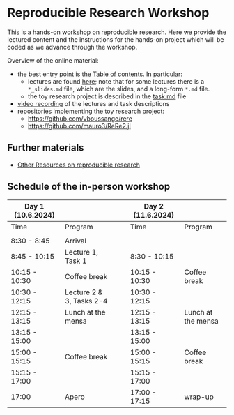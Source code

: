 # Reproducible Research Workshop

This is a hands-on workshop on reproducible research.  Here we provide the lectured content and the instructions for the hands-on project which will be coded as we advance through the workshop.

Overview of the online material:
- the best entry point is the [Table of contents](TOC.md).  In particular:
  - lectures are found [here](https://github.com/mauro3/CORDS/tree/master/Workshop-Reproducible-Research/lectures); note that for some lectures there is a `*_slides.md` file, which are the slides, and a long-form `*.md` file.
  - the toy research project is described in the [task.md](https://github.com/mauro3/CORDS/blob/master/Workshop-Reproducible-Research/tasks/tasks.md) file
- [video recording](https://people.ee.ethz.ch/~werderm/rere-data/video.html) of the lectures and task descriptions
- repositories implementing the toy research project:
  - https://github.com/vboussange/rere
  - https://github.com/mauro3/ReRe2.jl

## Further materials

- [Other Resources on reproducible research](resources.md)


## Schedule of the in-person workshop

| **Day 1 (10.6.2024)** |                          |   |   | **Day 2 (11.6.2024)** |                    |
|-----------------------|--------------------------|---|---|-----------------------|--------------------|
| Time                  | Program                  |   |   | Time                  | Program            |
|                       |                          |   |   |                       |                    |
| 8:30  - 8:45          | Arrival                  |   |   |                       |                    |
| 8:45  - 10:15         | Lecture 1, Task 1        |   |   | 8:30  - 10:15         |                    |
| 10:15 - 10:30         | Coffee break             |   |   | 10:15 - 10:30         | Coffee break       |
| 10:30 - 12:15         | Lecture 2 & 3, Tasks 2-4 |   |   | 10:30 - 12:15         |                    |
| 12:15 - 13:15         | Lunch at the mensa       |   |   | 12:15 - 13:15         | Lunch at the mensa |
| 13:15 - 15:00         |                          |   |   | 13:15 - 15:00         |                    |
| 15:00 - 15:15         | Coffee break             |   |   | 15:00 - 15:15         | Coffee break       |
| 15:15 - 17:00         |                          |   |   | 15:15 - 17:00         |                    |
| 17:00                 | Apero                    |   |   | 17:00 - 17:15         | wrap-up            |
